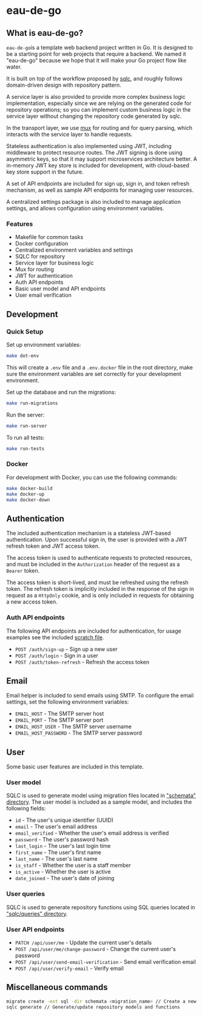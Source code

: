 # eau-de-go

## What is eau-de-go?
`eau-de-go`is a template web backend project written in Go. 
It is designed to be a starting point for web projects that require a backend. 
We named it "eau-de-go" because we hope that it will make your Go project flow like water.

It is built on top of the workflow proposed by [sqlc](https://docs.sqlc.dev/en/latest/), 
and roughly follows domain-driven design with repository pattern.

A service layer is also provided to provide more complex business logic implementation, 
especially since we are relying on the generated code for repository operations; 
so you can implement custom business logic in the service layer without changing the repository code generated by sqlc.

In the transport layer, we use [mux](https://github.com/gorilla/mux) for routing and for query parsing, 
which interacts with the service layer to handle requests.

Stateless authentication is also implemented using JWT, including middleware to protect resource routes.
The JWT signing is done using asymmetric keys, so that it may support microservices architecture better.
A in-memory JWT key store is included for development, with cloud-based key store support in the future.

A set of API endpoints are included for sign up, sign in, and token refresh mechanism, 
as well as sample API endpoints for managing user resources.

A centralized settings package is also included to manage application settings, 
and allows configuration using environment variables.


### Features
- Makefile for common tasks
- Docker configuration
- Centralized environment variables and settings
- SQLC for repository
- Service layer for business logic
- Mux for routing
- JWT for authentication
- Auth API endpoints
- Basic user model and API endpoints
- User email verification


## Development

### Quick Setup
Set up environment variables:
```bash
make dot-env
```
This will create a `.env` file and a `.env.docker` file in the root directory, 
make sure the environment variables are set correctly for your development environment.

Set up the database and run the migrations:
```bash
make run-migrations
```

Run the server:
```bash
make run-server
```

To run all tests:
```bash
make run-tests
```

### Docker
For development with Docker, you can use the following commands:
```bash
make docker-build
make docker-up
make docker-down
```

## Authentication
The included authentication mechanism is a stateless JWT-based authentication. 
Upon successful sign in, the user is provided with a JWT refresh token and JWT access token.

The access token is used to authenticate requests to protected resources, 
and must be included in the `Authorization` header of the request as a `Bearer` token. 

The access token is short-lived, and must be refreshed using the refresh token. 
The refresh token is implicitly included in the response of the sign in request as a `HttpOnly` cookie, 
and is only included in requests for obtaining a new access token.


### Auth API endpoints
The following API endpoints are included for authentication, for usage examples see the included [scratch file](docs/api.http).
- `POST /auth/sign-up` - Sign up a new user
- `POST /auth/login` - Sign in a user
- `POST /auth/token-refresh` - Refresh the access token

## Email
Email helper is included to send emails using SMTP. To configure the email settings, set the following environment variables:
- `EMAIL_HOST` - The SMTP server host
- `EMAIL_PORT` - The SMTP server port
- `EMAIL_HOST_USER` - The SMTP server username
- `EMAIL_HOST_PASSWORD` - The SMTP server password

## User
Some basic user features are included in this template.

### User model
SQLC is used to generate model using migration files located in ["schemata" directory](schemata).
The user model is included as a sample model, and includes the following fields:
- `id` - The user's unique identifier (UUID)
- `email` - The user's email address
- `email_verified` - Whether the user's email address is verified
- `password` - The user's password hash
- `last_login` - The user's last login time
- `first_name` - The user's first name
- `last_name` - The user's last name
- `is_staff` - Whether the user is a staff member
- `is_active` - Whether the user is active
- `date_joined` - The user's date of joining

### User queries
SQLC is used to generate repository functions using SQL queries located in ["sqlc/queries" directory](sqlc/queries).

### User API endpoints
- `PATCH /api/user/me` - Update the current user's details
- `POST /api/user/me/change-password` - Change the current user's password
- `POST /api/user/send-email-verification` - Send email verification email
- `POST /api/user/verify-email` - Verify email

## Miscellaneous commands
```bash
migrate create -ext sql -dir schemata <migration_name> // Create a new migration
sqlc generate // Generate/update repository models and functions
```
